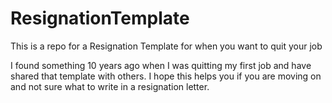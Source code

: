 # ResignationTemplate
This is a repo for a Resignation Template for when you want to quit your job

I found something 10 years ago when I was quitting my first job and have shared that template with others.  I hope this helps you if you are moving on and not sure what to write in a resignation letter.


